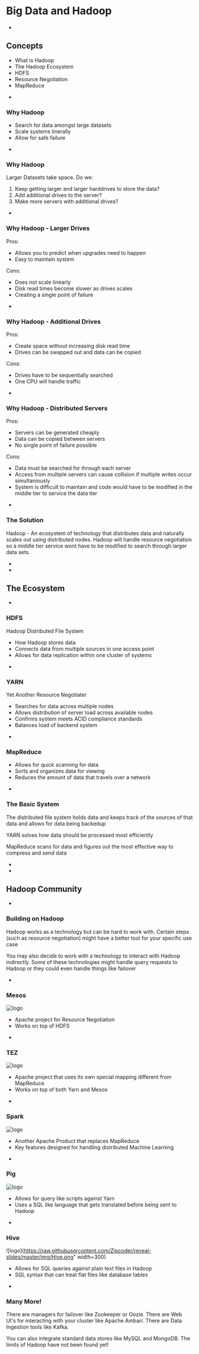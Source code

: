 # Big Data and Hadoop

-

## Concepts

* What is Hadoop
* The Hadoop Ecosystem
* HDFS
* Resource Negotiation
* MapReduce

-

### Why Hadoop

* Search for data amongst large datasets
* Scale systems linerally
* Allow for safe failure

-

### Why Hadoop

Larger Datasets take space. Do we:

1. Keep getting larger and larger harddrives to store the data?
2. Add additional drives to the server?
3. Make more servers with additional drives?

-

### Why Hadoop - Larger Drives

Pros:

* Allows you to predict when upgrades need to happen
* Easy to maintain system

Cons:

* Does not scale linearly
* Disk read times become slower as drives scales
* Creating a single point of failure

-

### Why Hadoop - Additional Drives

Pros:

* Create space without increasing disk read time
* Drives can be swapped out and data can be copied

Cons:

* Drives have to be sequentially searched
* One CPU will handle traffic

-

### Why Hadoop - Distributed Servers

Pros:

* Servers can be generated cheaply
* Data can be copied between servers
* No single point of failure possible

Cons:

* Data must be searched for through each server
* Access from multiple servers can cause collision if multiple writes occur simultaniously
* System is difficult to maintain and code would have to be modified in the middle tier to service the data tier

-

### The Solution

Hadoop - An ecosystem of technology that distributes data and naturally scales out using distributed nodes. Hadoop will handle resource negotiation so a middle tier service wont have to be modified to search through larger data sets. 

-
-

## The Ecosystem

-

### HDFS

Hadoop Distributed File System

* How Hadoop stores data
* Connects data from multiple sources in one access point
* Allows for data replication within one cluster of systems

-

### YARN 

Yet Another Resource Negotiater

* Searches for data across multiple nodes
* Allows distribution of server load across available nodes
* Confirms system meets ACID compliance standards
* Balances load of backend system

-

### MapReduce

* Allows for quick scanning for data
* Sorts and organizes data for viewing
* Reduces the amount of data that travels over a network

-

### The Basic System

The distributed file system holds data and keeps track of the sources of that data and allows for data being backedup

YARN solves how data should be processed most efficiently

MapReduce scans for data and figures out the most effective way to compress and send data

-
-

## Hadoop Community

-

### Building on Hadoop

Hadoop works as a technology but can be hard to work with. Certain steps (such as resource negotiation) might have a better tool for your specific use case 

You may also decide to work with a technology to interact with Hadoop indirectly. Some of these technologies might handle query requests to Hadoop or they could even handle things like failover

-

### Mesos

![logo](https://raw.githubusercontent.com/Zipcoder/reveal-slides/master/img/ApacheMesosLogo.png)

* Apache project for Resource Negotiation
* Works on top of HDFS

-

### TEZ

![logo](https://raw.githubusercontent.com/Zipcoder/reveal-slides/master/img/ApacheTezLogo_lowres.jpg)

* Apache project that uses its own special mapping different from MapReduce
* Works on top of both Yarn and Mesos

-

### Spark

![logo](https://raw.githubusercontent.com/Zipcoder/reveal-slides/master/img/spark.jpg)

* Another Apache Product that replaces MapReduce
* Key features designed for handling distributed Machine Learning

-

### Pig

![logo](https://raw.githubusercontent.com/Zipcoder/reveal-slides/master/img/pig.png)

* Allows for query like scripts against Yarn
* Uses a SQL like language that gets translated before being sent to Hadoop

-

### Hive

![logo](https://raw.githubusercontent.com/Zipcoder/reveal-slides/master/img/Hive.png" width=300)

* Allows for SQL queries against plain text files in Hadoop
* SQL syntax that can treat flat files like database tables

-

### Many More! 

There are managers for failover like Zookeeper or Oozie. There are Web UI's for interacting with your cluster like Apache Ambari. There are Data Ingestion tools like Kafka.

You can also integrate standard data stores like MySQL and MongoDB. The limits of Hadoop have not been found yet!